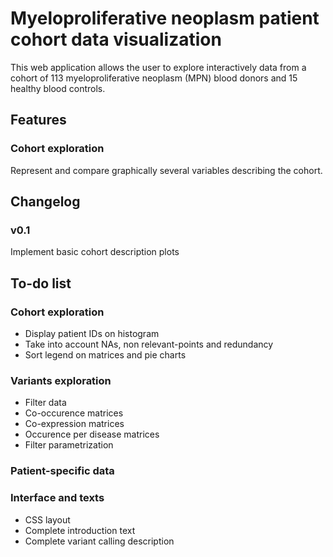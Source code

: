 # Myeloproliferative neoplasm patient cohort data visualization

This web application allows the user to explore interactively data from a cohort of 113 myeloproliferative neoplasm (MPN) blood donors and 15 healthy blood controls.


## Features

### Cohort exploration

Represent and compare graphically several variables describing the cohort.


## Changelog

### v0.1

Implement basic cohort description plots


## To-do list

### Cohort exploration

* Display patient IDs on histogram
* Take into account NAs, non relevant-points and redundancy
* Sort legend on matrices and pie charts

### Variants exploration

* Filter data
* Co-occurence matrices
* Co-expression matrices
* Occurence per disease matrices
* Filter parametrization

### Patient-specific data

### Interface and texts

* CSS layout
* Complete introduction text
* Complete variant calling description